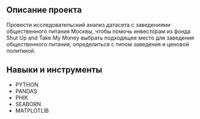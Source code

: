 ## Описание проекта
Провести исследовательский анализ датасета с заведениями общественного питания Москвы, чтобы помочь инвесторам из фонда Shut Up and Take My Money выбрать подходящее место для заведения общественного питания, определиться с типом заведения и ценовой политикой.

## Навыки и инструменты
- PYTHON
- PANDAS
- PHIK
- SEABORN
- MATPLOTLIB
